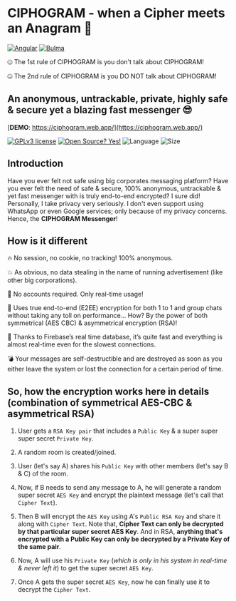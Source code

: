 # CIPHOGRAM - when a Cipher meets an Anagram 🤪

[![Angular](https://img.shields.io/badge/Angular-DD0031?style=for-the-badge&logo=angular&logoColor=white)](https://angular.io/)
[![Bulma](https://img.shields.io/badge/Bulma-00D1B2?style=for-the-badge&logo=bulma&logoColor=white)](https://bulma.io/)

🤐 The 1st rule of CIPHOGRAM is you don't talk about CIPHOGRAM!

🤐 The 2nd rule of CIPHOGRAM is you DO NOT talk about CIPHOGRAM!

## An anonymous, untrackable, private, highly safe & secure yet a blazing fast messenger 😎

[**DEMO**: https://ciphogram.web.app/](https://ciphogram.web.app/)

[![GPLv3 license](https://img.shields.io/badge/License-GPLv3-blue.svg?style=for-the-badge)](http://perso.crans.org/besson/LICENSE.html)
[![Open Source? Yes!](https://img.shields.io/badge/Open_Source%3F-Yes!-blue?style=for-the-badge&logo=gitHub&logoColor=white)](https://opensource.com/resources/what-open-source/)
![Language](https://img.shields.io/github/languages/top/dusk196/ciphogram-messenger?style=for-the-badge)
![Size](https://img.shields.io/github/languages/code-size/dusk196/ciphogram-messenger?style=for-the-badge)

## Introduction

Have you ever felt not safe using big corporates messaging platform? Have you ever felt the need of safe & secure, 100% anonymous, untrackable & yet fast messenger with is truly end-to-end encrypted? I sure did! Personally, I take privacy very seriously. I don't even support using WhatsApp or even Google services; only because of my privacy concerns. Hence, the **CIPHOGRAM Messenger**!

## How is it different

🔥 No session, no cookie, no tracking! 100% anonymous.

💥 As obvious, no data stealing in the name of running advertisement (like other big corporations).

👤 No accounts required. Only real-time usage!

🔐 Uses true end-to-end (E2EE) encryption for both 1 to 1 and group chats without taking any toll on performance… How? By the power of both symmetrical (AES CBC) & asymmetrical encryption (RSA)!

💾 Thanks to Firebase’s real time database, it’s quite fast and everything is almost real-time even for the slowest connections.

💣 Your messages are self-destructible and are destroyed as soon as you either leave the system or lost the connection for a certain period of time.

## So, how the encryption works here in details (combination of symmetrical AES-CBC & asymmetrical RSA)

1. User gets a `RSA Key pair` that includes a `Public Key` & a super super super secret `Private Key`.

2. A random room is created/joined.

3. User (let's say A) shares his `Public Key` with other members (let's say B & C) of the room.

4. Now, if B needs to send any message to A, he will generate a random super secret `AES Key` and encrypt the plaintext message (let's call that `Cipher Text`).

5. Then B will encrypt the `AES Key` using A's `Public RSA Key` and share it along with `Cipher Text`. Note that, **Cipher Text can only be decrypted by that particular super secret AES Key**. And in RSA, **anything that's encrypted with a Public Key can only be decrypted by a Private Key of the same pair**.

6. Now, A will use his `Private Key` (_which is only in his system in real-time & never left it_) to get the super secret `AES Key`.

7. Once A gets the super secret `AES Key`, now he can finally use it to decrypt the `Cipher Text`.
